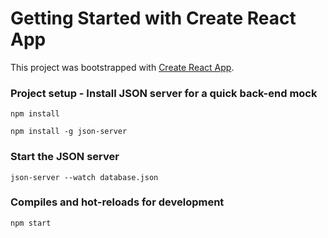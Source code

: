 # Getting Started with Create React App

This project was bootstrapped with [Create React App](https://github.com/facebook/create-react-app).

### Project setup - Install JSON server for a quick back-end mock
```
npm install
```
```
npm install -g json-server
```
### Start the JSON server
```
json-server --watch database.json
```
### Compiles and hot-reloads for development
```
npm start
```
